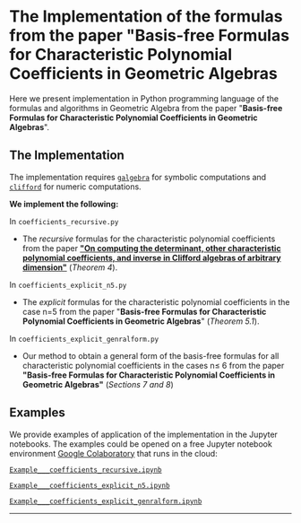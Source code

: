 

The Implementation of the formulas from the paper "**Basis-free Formulas for Characteristic Polynomial Coefficients in Geometric Algebras**
=========================================================
Here we present implementation in Python programming language of the formulas and algorithms in Geometric Algebra from the paper "**Basis-free Formulas for Characteristic Polynomial Coefficients in Geometric Algebras**". 

The Implementation
------------------
The implementation requires [`galgebra`](https://github.com/pygae/galgebra) for symbolic computations and [`clifford`](https://github.com/pygae/clifford) for numeric computations. 

**We implement the following:**

In `coefficients_recursive.py`
- The *recursive* formulas for the characteristic polynomial coefficients from the paper [**"On computing the determinant, other characteristic polynomial coefficients, and inverse in Clifford algebras of arbitrary dimension"**](https://arxiv.org/abs/2005.04015) (*Theorem 4*).

In `coefficients_explicit_n5.py`
- The *explicit* formulas for the characteristic polynomial coefficients in the case n=5 from the paper "**Basis-free Formulas for Characteristic Polynomial Coefficients in Geometric Algebras**" (*Theorem 5.1*).

In `coefficients_explicit_genralform.py`
- Our method to obtain a general form of the basis-free formulas for all characteristic polynomial coefficients in the cases n≤ 6  from the paper **"Basis-free Formulas for Characteristic Polynomial Coefficients in Geometric Algebras"** (*Sections 7 and 8*)  


Examples
------------------
We provide examples of application of the implementation in the Jupyter notebooks. The examples could be opened on a free Jupyter notebook environment [Google Colaboratory](https://research.google.com/colaboratory/) that runs in the cloud: 

[`Example___coefficients_recursive.ipynb`](https://colab.research.google.com/github/kamranuz/clifford_det/blob/main/examples/Example___coefficients_recursive.ipynb)

[`Example___coefficients_explicit_n5.ipynb`](https://colab.research.google.com/github/kamranuz/clifford_det/blob/main/examples/Example___coefficients_explicit_n5.ipynb)

[`Example___coefficients_explicit_genralform.ipynb`](https://colab.research.google.com/github/kamranuz/clifford_det/blob/main/examples/Example___coefficients_explicit_genralform.ipynb)

---

